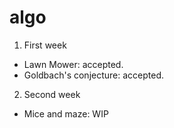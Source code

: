 algo
====

1. First week
  * Lawn Mower: accepted.
  * Goldbach's conjecture: accepted.

2. Second week
  * Mice and maze: WIP

